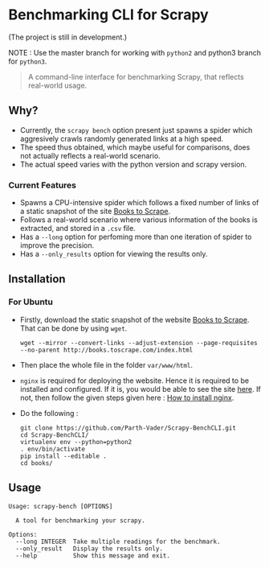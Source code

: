 # Benchmarking CLI for Scrapy
(The project is still in development.)

NOTE : Use the master branch for working with `python2` and python3 branch for `python3`.


>A command-line interface for benchmarking Scrapy, that reflects real-world usage.

## Why?

* Currently, the `scrapy bench` option present just spawns a spider which aggresively crawls randomly generated links at a high speed. 
* The speed thus obtained, which maybe useful for comparisons, does not actually reflects a real-world scenario.
* The actual speed varies with the python version and scrapy version.

### Current Features 
* Spawns a CPU-intensive spider which follows a fixed number of links of a static snapshot of the site [Books to Scrape](http://books.toscrape.com/index.html).
* Follows a real-world scenario where various information of the books is extracted, and stored in a `.csv` file.
* Has a `--long` option for perfoming more than one iteration of spider to improve the precision.
* Has a `--only_results` option for viewing the results only.

## Installation

### For Ubuntu

* Firstly, download the static snapshot of the website [Books to Scrape](http://books.toscrape.com/index.html). That can be done by using `wget`.

    `wget --mirror --convert-links --adjust-extension --page-requisites --no-parent http://books.toscrape.com/index.html`

* Then place the whole file in the folder `var/www/html`.
* `nginx` is required for deploying the website. Hence it is required to be installed and configured. If it is, you would be able to see the site [here](http://localhost/books.toscrape.com/index.html). If not, then follow the given steps given here : [How to install nginx](https://www.digitalocean.com/community/tutorials/how-to-install-nginx-on-ubuntu-16-04).
* Do the following :
    
      git clone https://github.com/Parth-Vader/Scrapy-BenchCLI.git  
      cd Scrapy-BenchCLI/  
      virtualenv env --python=python2   
      . env/bin/activate   
      pip install --editable .
      cd books/
    
## Usage
  
    Usage: scrapy-bench [OPTIONS]

      A tool for benchmarking your scrapy.

    Options:
      --long INTEGER  Take multiple readings for the benchmark.
      --only_result   Display the results only.
      --help          Show this message and exit.


